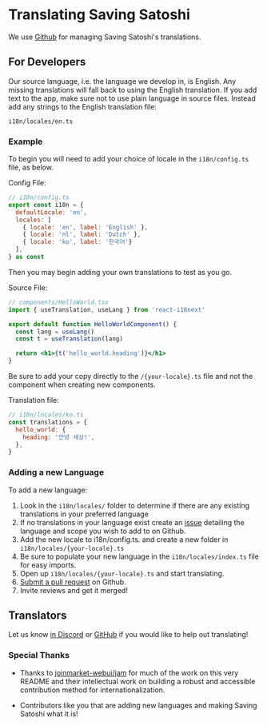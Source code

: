 # Translating Saving Satoshi

We use [Github](https://github.com/saving-satoshi/saving-satoshi) for managing Saving Satoshi's translations.

## For Developers

Our source language, i.e. the language we develop in, is English.
Any missing translations will fall back to using the English translation.
If you add text to the app, make sure not to use plain language in source files.
Instead add any strings to the English translation file:

```
i18n/locales/en.ts
```

### Example

To begin you will need to add your choice of locale in the `i18n/config.ts` file, as below.

Config File:

```jsx
// i18n/config.ts
export const i18n = {
  defaultLocale: 'en',
  locales: [
    { locale: 'en', label: 'English' },
    { locale: 'nl', label: 'Dutch' },
    { locale: 'ko', label: '한국어'}
  ],
} as const
```

Then you may begin adding your own translations to test as you go.

Source File:

```jsx
// components/HelloWorld.tsx
import { useTranslation, useLang } from 'react-i18next'

export default function HelloWorldComponent() {
  const lang = useLang()
  const t = useTranslation(lang)

  return <h1>{t('hello_world.heading')}</h1>
}
```

Be sure to add your copy directly to the `/{your-locale}.ts` file and not the component when creating new components.

Translation file:

```jsx
// i18n/locales/ko.ts
const translations = {
  hello_world: {
    heading: '안녕 세상!',
  },
}
```

### Adding a new Language

To add a new language:

1. Look in the `i18n/locales/` folder to determine if there are any existing translations in your preferred language
1. If no translations in your language exist create an [issue](https://github.com/saving-satoshi/saving-satoshi/issues/new/choose) detailing the language and scope you wish to add to on Github.
1. Add the new locale to i18n/config.ts. and create a new folder in `i18n/locales/{your-locale}.ts`
1. Be sure to populate your new language in the `i18n/locales/index.ts` file for easy imports.
1. Open up `i18n/locales/{your-locale}.ts` and start translating.
1. [Submit a pull request](https://github.com/saving-satoshi/saving-satoshi/compare) on Github.
1. Invite reviews and get it merged!

## Translators

Let us know [in Discord](https://discord.gg/DC8Dys4G3h) or [GitHub](https://github.com/saving-satoshi/saving-satoshi/issues/new) if you would like to help out translating!

### Special Thanks

- Thanks to [joinmarket-webui/jam](https://github.com/joinmarket-webui/jam) for much of the work on this very README and their intellectual work on building a robust and accessible contribution method for internationalization.

- Contributors like you that are adding new languages and making Saving Satoshi what it is!

